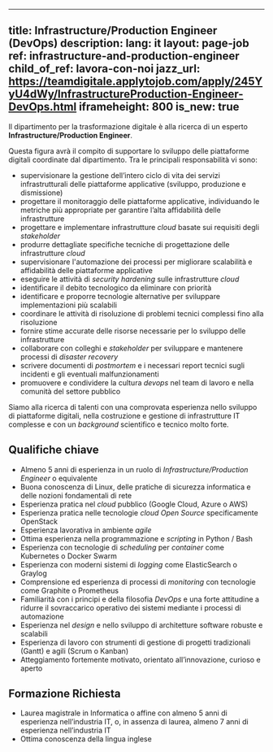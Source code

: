 
---
title: Infrastructure/Production Engineer (DevOps)
description:
lang: it
layout: page-job
ref: infrastructure-and-production-engineer
child_of_ref: lavora-con-noi
jazz_url: https://teamdigitale.applytojob.com/apply/245YyU4dWy/InfrastructureProduction-Engineer-DevOps.html
iframeheight: 800
is_new: true
---

Il dipartimento per la trasformazione digitale è alla ricerca di un esperto
**Infrastructure/Production Engineer**.

Questa figura avrà il compito di supportare lo sviluppo delle
piattaforme digitali coordinate dal dipartimento. Tra le principali
responsabilità vi sono:

-   supervisionare la gestione dell’intero ciclo di vita dei servizi
    infrastrutturali delle piattaforme applicative (sviluppo, produzione
    e dismissione)
-   progettare il monitoraggio delle piattaforme applicative,
    individuando le metriche più appropriate per garantire l’alta
    affidabilità delle infrastrutture
-   progettare e implementare infrastrutture *cloud* basate sui
    requisiti degli *stakeholder*
-   produrre dettagliate specifiche tecniche di progettazione delle
    infrastrutture *cloud*
-   supervisionare l'automazione dei processi per migliorare scalabilità
    e affidabilità delle piattaforme applicative
-   eseguire le attività di *security hardening* sulle infrastrutture
    *cloud*
-   identificare il debito tecnologico da eliminare con priorità
-   identificare e proporre tecnologie alternative per sviluppare
    implementazioni più scalabili
-   coordinare le attività di risoluzione di problemi tecnici complessi
    fino alla risoluzione
-   fornire stime accurate delle risorse necessarie per lo sviluppo
    delle infrastrutture
-   collaborare con colleghi e *stakeholder* per sviluppare e mantenere
    processi di *disaster recovery*
-   scrivere documenti di *postmortem* e i necessari report tecnici
    sugli incidenti e gli eventuali malfunzionamenti
-   promuovere e condividere la cultura *devops* nel team di lavoro e
    nella comunità del settore pubblico

Siamo alla ricerca di talenti con una comprovata esperienza nello
sviluppo di piattaforme digitali, nella costruzione e gestione di
infrastrutture IT complesse e con un *background* scientifico e tecnico
molto forte.

## Qualifiche chiave

-   Almeno 5 anni di esperienza in un ruolo di
    *Infrastructure/Production Engineer* o equivalente
-   Buona conoscenza di Linux, delle pratiche di sicurezza informatica e
    delle nozioni fondamentali di rete
-   Esperienza pratica nel *cloud* pubblico (Google Cloud, Azure o AWS)
-   Esperienza pratica nelle tecnologie *cloud Open Source*
    specificamente OpenStack
-   Esperienza lavorativa in ambiente *agile*
-   Ottima esperienza nella programmazione e *scripting* in Python /
    Bash
-   Esperienza con tecnologie di *scheduling* per *container* come
    Kubernetes o Docker Swarm
-   Esperienza con moderni sistemi di *logging* come ElasticSearch o
    Graylog
-   Comprensione ed esperienza di processi di *monitoring* con
    tecnologie come Graphite o Prometheus
-   Familiarità con i principi e della filosofia *DevOps* e una forte
    attitudine a ridurre il sovraccarico operativo dei sistemi mediante i
    processi di automazione
-   Esperienza nel *design* e nello sviluppo di architetture software
    robuste e scalabili
-   Esperienza di lavoro con strumenti di gestione di progetti
    tradizionali (Gantt) e agili (Scrum o Kanban)
-   Atteggiamento fortemente motivato, orientato all’innovazione, curioso
    e aperto

## Formazione Richiesta

-   Laurea magistrale in Informatica o affine con almeno 5 anni di
    esperienza nell’industria IT, o, in assenza di laurea, almeno 7 anni
    di esperienza nell’industria IT
-   Ottima conoscenza della lingua inglese
